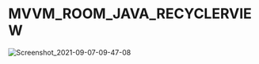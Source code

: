 # MVVM_ROOM_JAVA_RECYCLERVIEW

![Screenshot_2021-09-07-09-47-08](https://user-images.githubusercontent.com/34411633/132284209-c29ae131-77fa-4860-8424-ae1c21a31594.png)
